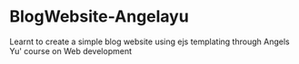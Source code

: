 # BlogWebsite-Angelayu

Learnt to create a simple blog website using ejs templating through Angels Yu' course on Web development
